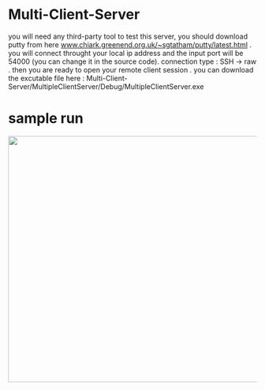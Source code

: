 # Multi-Client-Server

you will need any third-party tool to test this server, you should download putty from here www.chiark.greenend.org.uk/~sgtatham/putty/latest.html . you will connect throught your local ip address and the input port will be 54000 (you can change it in the source code). connection type : SSH  -> raw . then you are ready to open your remote client session . you can download the excutable file here : Multi-Client-Server/MultipleClientServer/Debug/MultipleClientServer.exe

# sample run
 <img src = "https://user-images.githubusercontent.com/94145850/171743068-d22c2353-3cb9-49fd-b902-ffb67b141fd5.png" width="2100" height="500"/>


